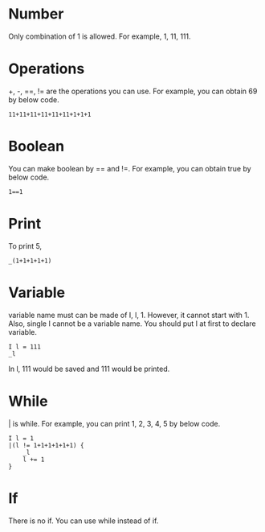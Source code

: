 # Number
Only combination of 1 is allowed. For example, 1, 11, 111.

# Operations
+, -, ==, != are the operations you can use. For example, you can obtain 69 by below code.
```
11+11+11+11+11+11+1+1+1
```

# Boolean
You can make boolean by == and !=. For example, you can obtain true by below code.
```
1==1
```

# Print
To print 5,
```
_(1+1+1+1+1)
```

# Variable
variable name must can be made of I, l, 1. However, it cannot start with 1. Also, single I cannot be a variable name.
You should put I at first to declare variable.
```
I l = 111
_l
```
In l, 111 would be saved and 111 would be printed.

# While
| is while. For example, you can print 1, 2, 3, 4, 5 by below code.
```
I l = 1
|(l != 1+1+1+1+1+1) {
    _l
    l += 1
}
```

# If
There is no if. You can use while instead of if.